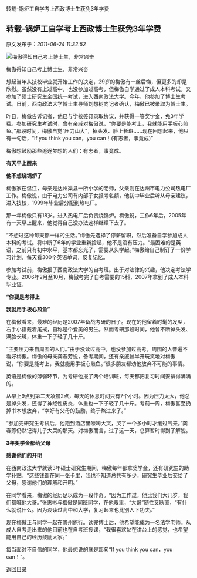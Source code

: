 转载-锅炉工自学考上西政博士生获免3年学费
## 转载-锅炉工自学考上西政博士生获免3年学费

 原文发布于：*2011-06-24 11:32:52*

![梅傲得知自己考上博士生，非常兴奋](http://imgs.fetionpic.com/web/20110623/d4ebf21d-c7c6-424c-910e-5245c5185ef7.jpg)

梅傲得知自己考上博士生，非常兴奋

想起当年从技校毕业就开始工作的决定，29岁的梅傲有一丝后悔，但更多的却是欣慰。虽然没有上过高中，也没参加过高考，但梅傲自学通过了成人本科考试，又参加了硕士研究生全国统一考试，进入西南政法大学。今年，他参加了博士生考试。日前，西南政法大学博士生导师刘想树向记者确认，梅傲已被录取为博士生。

昨日，梅傲告诉记者，他已与学校签订录取协议，并获得一等奖学金，免3年学费。参加研究生考试时，曾有亲戚对梅傲说，&ldquo;你要是能考上，我就能用手板心煎鱼。&rdquo;那段时间，梅傲自觉&ldquo;压力山大&rdquo;，掉头发、脸上长斑&hellip;&hellip;现在回想起来，他只有一句话，&ldquo;If
you think you can，you can！(有志者，事竟成)&rdquo;

梅傲想鼓励那些追逐梦想的人们：有志者，事竟成。

**有天早上醒来**

**他不想烧锅炉了**

梅傲家在温江，母亲是达州渠县一所小学的老师，父亲则在达州市电力公司热电厂工作。梅傲说，由于电力公司有内部子女报考名额，他初中毕业后听从母亲建议，进入技校，1999年毕业后分配到热电厂。

那一年梅傲只有18岁。进入热电厂后负责烧锅炉。梅傲说，工作6年后，2005年有一天早上醒来，他觉得自己没办法这样继续下去了。

&ldquo;不想过这种每天都一样的生活。&rdquo;梅傲先选择了停薪留职，然后准备自学参加成人本科的考试。将中断了6年的学业重新拾起，他不是没有压力。&ldquo;最困难的是英语，之前只有初中水平，基本都忘光了，需要从头学起。&rdquo;梅傲给自己制订了一份学习计划，每天看300个英语单词，反复记忆。

参加考试前，梅傲报了西南政法大学的自考班。出于对法律的兴趣，他决定考法学专业。2006年2月至10月，梅傲考完了自考需要的15科，2007年拿到了成人本科毕业证。

**&ldquo;你要是考得上**

**我就用手板心煎鱼&rdquo;**

在梅傲看来，最难的经历是2007年备战考研的日子。现在的他留着时髦的发型，右手小指戴着尾戒，自称是个爱美的男生。然而考研那段时间，他曾不断掉头发、满脸长斑，体重一下子轻了几十斤。

&ldquo;主要压力来自周围的人们。&rdquo;由于没读过高中，也没参加过高考，周围的人普遍不看好梅傲。梅傲的母亲龚春芳说，备考期间，还有亲戚曾半开玩笑地对梅傲说，&ldquo;你要是能考上，我就能用手板心煎鱼。&rdquo;很多朋友都劝他放弃不可能的事情。

英语是梅傲的薄弱环节，为考研他报了两个培训班，每天都把复习时间安排得满满的。

从早上9点到第二天凌晨2点，每天的休息时间只有7个小时。因为压力太大，他总是掉头发，还得了神经性皮炎，体重也一下子轻了几十斤。考前一周，梅傲甚至扔掉书本想放弃，&ldquo;幸好有父母的鼓励，终于熬过来了。&rdquo;

&ldquo;参加完研究生考试后，他跑到酒店里嚎啕大哭，哭了一个多小时才缓过气来。&rdquo;龚春芳仍然记得儿子大哭的那天。对梅傲而言，过了这一天，总算暂时得到了解脱。

**3年奖学金都给父母**

**感谢他们的开明**

在西南政法大学就读3年硕士研究生期间，梅傲每年都拿奖学金，还有研究生的助学补贴。&ldquo;这些钱都在同一张卡里，我也不知道总共有多少，研究生毕业后交给了父母，感谢他们的理解和开明。&rdquo;

在同学看来，梅傲的经历足以成为一段传奇。&ldquo;因为工作过，他比我们大几岁，我们都喊他大哥。&rdquo;张惠彬与梅傲是同班同学，在他眼里，&ldquo;大哥&rdquo;随性又耿直，&ldquo;有什么就说什么。因为没读过高中和大学，复习起来也比别人下功夫。&rdquo;

现在梅傲正与同学一起在贵州旅行。读完博士后，他希望能成为一名法学老师。从成人自考走出来的他目前也在自考班授课，&ldquo;我很喜欢站在讲台上的感觉，也希望能用自己的经历鼓励大家。&rdquo;

每当面对不自信的同学，他最想说的就是那句&ldquo;If you think you can，you can！&rdquo;。

[返回目录](index.html)
